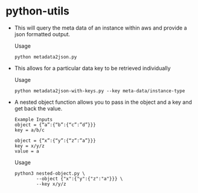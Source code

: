 # python-utils

* This will query the meta data of an instance within aws and provide a json formatted output. 

    Usage
    ```
    python metadata2json.py
    ```

* This allows for a particular data key to be retrieved individually

    Usage 
    ```
    python metadata2json-with-keys.py --key meta-data/instance-type
    ```

* A nested object function allows you to pass in the object and a key and get back the value. 
    ```
    Example Inputs
    object = {“a”:{“b”:{“c”:”d”}}}
    key = a/b/c
    
    object = {“x”:{“y”:{“z”:”a”}}}
    key = x/y/z
    value = a
    ```
    Usage 
    ```
    python3 nested-object.py \
            --object {"x":{"y":{"z":"a"}}} \
            --key x/y/z
    ```